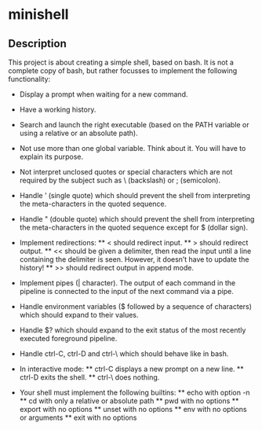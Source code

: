 # minishell

## Description

This project is about creating a simple shell, based on bash. It is not a complete copy of bash, but rather focusses to implement the following functionality:

* Display a prompt when waiting for a new command.
* Have a working history.
* Search and launch the right executable (based on the PATH variable or using a relative or an absolute path).
* Not use more than one global variable. Think about it. You will have to explain its purpose.
* Not interpret unclosed quotes or special characters which are not required by the subject such as \ (backslash) or ; (semicolon).
* Handle ’ (single quote) which should prevent the shell from interpreting the meta-characters in the quoted sequence.
* Handle " (double quote) which should prevent the shell from interpreting the meta-characters in the quoted sequence except for $ (dollar sign).

* Implement redirections:
** < should redirect input.
** > should redirect output.
** << should be given a delimiter, then read the input until a line containing the delimiter is seen. However, it doesn’t have to update the history!
** >> should redirect output in append mode.

* Implement pipes (| character). The output of each command in the pipeline is connected to the input of the next command via a pipe.
* Handle environment variables ($ followed by a sequence of characters) which should expand to their values.
* Handle $? which should expand to the exit status of the most recently executed foreground pipeline.
* Handle ctrl-C, ctrl-D and ctrl-\ which should behave like in bash.

* In interactive mode:
** ctrl-C displays a new prompt on a new line.
** ctrl-D exits the shell.
** ctrl-\ does nothing.

* Your shell must implement the following builtins:
** echo with option -n
** cd with only a relative or absolute path
** pwd with no options
** export with no options
** unset with no options
** env with no options or arguments
** exit with no options
